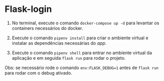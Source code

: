 # Flask-login

1. No terminal, execute o comando ```docker-compose up -d``` para levantar os containers necessários do docker.

2. Execute o comando ```pipenv install``` para criar o ambiente virtual e instalar as dependências necessárias do *app*.

3. Execute o comando ```pipenv shell``` para entrar no ambiente virtual da aplicação e em seguida ```flask run``` para rodar o projeto.

Obs: se necessário rode o comando ```env:FLASK_DEBUG=1``` antes de ```flask run``` para rodar com o debug ativado.
